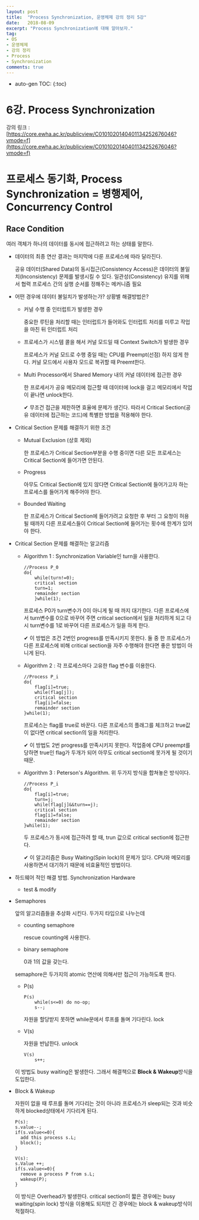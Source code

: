 ```yaml
---
layout: post
title:  "Process Synchronization, 운영체제 강의 정리 5강"
date:   2018-08-09
excerpt: "Process Synchronization에 대해 알아보자."
tag:
- OS
- 운영체제
- 강의 정리
- Process
- Synchronization
comments: true
---
```

* auto-gen TOC:
{:toc}

# 6강. Process Synchronization

강의 링크 : [https://core.ewha.ac.kr/publicview/C0101020140401134252676046?vmode=f](https://core.ewha.ac.kr/publicview/C0101020140401134252676046?vmode=f)

# 프로세스 동기화, Process Synchronization = 병행제어, Concurrency Control

## Race Condition

여러 객체가 하나의 데이터를 동시에 접근하려고 하는 상태를 말한다.

- 데이터의 최종 연산 결과는 마지막에 다룬 프로세스에 따라 달라진다.

  공유 데이터(Shared Data)의 동시접근(Consistency Access)은 데이터의 불일치(Inconsistency) 문제를 발생시킬 수 있다. 일관성(Consistency) 유지를 위해서 협력 프로세스 간의 실행 순서를 정해주는 메커니즘 필요

- 어떤 경우에 데이터 불일치가 발생하는가? 상황별 해결방법은?
  - 커널 수행 중 인터럽트가 발생한 경우

    중요한 루틴을 처리할 때는 인터럽트가 들어와도 인터럽트 처리를 미루고 작업을 마친 뒤 인터럽트 처리

  - 프로세스가 시스템 콜을 해서 커널 모드일 때 Context Switch가 발생한 경우

    프로세스가 커널 모드로 수행 중일 때는 CPU를 Preempt(선점) 하지 않게 한다. 커널 모드에서 사용자 모드로 복귀할 때 Preemt한다.

  - Multi Processor에서 Shared Memory 내의 커널 데이터에 접근한 경우

    한 프로세서가 공유 메모리에 접근할 때 데이터에 lock을 걸고 메모리에서 작업이 끝나면 unlock한다.

    ✔︎ 무조건 접근을 제한하면 효율에 문제가 생긴다. 따라서 Critical Section(공유 데이터에 접근하는 코드)에 특별한 방법을 적용해야 한다.

- Critical Section 문제를 해결하기 위한 조건
  - Mutual Exclusion (상호 제외)

    한 프로세스가 Critical Section부분을 수행 중이면 다른 모든 프로세스는 Critical Section에 들어가면 안된다.

  - Progress

    아무도 Critical Section에 있지 않다면 Critical Section에 들어가고자 하는 프로세스를 들어가게 해주어야 한다.

  - Bounded Waiting

    한 프로세스가 Critical Section에 들어가려고 요청한 후 부터 그 요청이 허용될 때까지 다른 프로세스들이 Critical Section에 들어가는 횟수에 한계가 있어야 한다.

- Critical Section 문제를 해결하는 알고리즘
  - Algorithm 1 : Synchronization Variable인 turn을 사용한다.

        //Process P_0
        do{
        	while(turn!=0);
        	critical section
        	turn=1;
        	remainder section
        	}while(1);

    프로세스 P0가 turn변수가 0이 아니게 될 때 까지 대기한다. 다른 프로세스에서 turn변수를 0으로 바꾸어 주면 critical section에서 일을 처리하게 되고 다시 turn변수를 1로 바꾸어 다른 프로세스가 일을 하게 한다.

    ✔︎ 이 방법은 조건 2번인 progress를 만족시키지 못한다. 둘 중 한 프로세스가 다른 프로세스에 비해 critical section을 자주 수행해야 한다면 좋은 방법이 아니게 된다.

  - Algorithm 2 : 각 프로세스마다 고유한 flag 변수를 이용한다.

        //Process P_i
        do{
        	flag[i]=true;
        	while(flag[j]);
        	critical section
        	flag[i]=false;
        	remainder section
        }while(1);

    프로세스는 flag를 true로 바꾼다. 다른 프로세스의 플래그를 체크하고 true값이 없다면 critical section의 일을 처리한다.

    ✔︎ 이 방법도 2번 progress를 만족시키지 못한다. 작업중에 CPU preempt를 당하면 true인 flag가 두개가 되어 아무도 critical section에 못가게 될 것이기 때문.

  - Algorithm 3 : Peterson's Algorithm. 위 두가지 방식을 합쳐놓은 방식이다.

        //Process P_i
        do{
        	flag[i]=true;
        	turn=j;
        	while(flag[j]&&turn==j);
        	critical section
        	flag[i]=false;
        	remainder section
        }while(1);


    두 프로세스가 동시에 접근하려 할 때, trun 값으로 critical section에 접근한다.

    ✔︎ 이 알고리즘은 Busy Waiting(Spin lock)의 문제가 있다. CPU와 메모리를 사용하면서 대기하기 때문에 비효율적인 방법이다.

- 하드웨어 적인 해결 방법. Synchronization Hardware
  - test & modify
- Semaphores

  앞의 알고리즘들을 추상화 시킨다. 두가지 타입으로 나누는데

  - counting semaphore

    rescue counting에 사용한다.

  - binary semaphore

    0과 1의 값을 갖는다.

  semaphore은 두가지의 atomic 연산에 의해서만 접근이 가능하도록 한다.

  - P(s)

        P(s)
        	while(s<=0) do no-op;
        	s--;

    자원을 할당받지 못하면 while문에서 루프를 돌며 기다린다. lock

  - V(s)

    자원을 반납한다. unlock

        V(s)
        	s++;

  이 방법도 busy waiting은 발생한다. 그래서 해결책으로 **Block & Wakeup**방식을 도입한다.

- Block & Wakeup

  자원이 없을 때 루프를 돌며 기다리는 것이 아니라 프로세스가 sleep되는 것과 비슷하게 blocked상태에서 기다리게 된다.

      P(s):
      s.value--;
      if(s.value<=0){
      	add this process s.L;
      	block();
      }

      V(s):
      s.Value ++;
      if(s.value<=0){
      	remove a process P from s.L;
      	wakeup(P);
      }

  이 방식은 Overhead가 발생한다. critical section이 짧은 경우에는 busy waiting(spin lock) 방식을 이용해도 되지만 긴 경우에는 block & wakeup방식이 적절하다.
